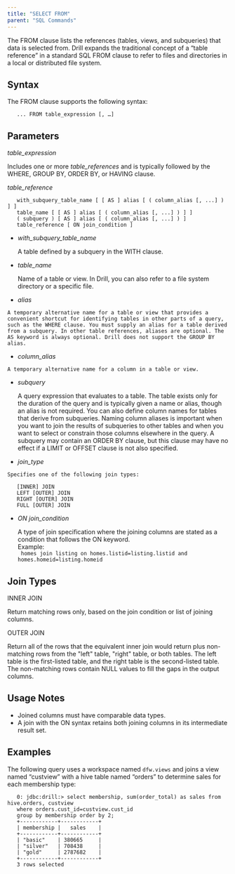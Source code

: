 ```yaml
---
title: "SELECT FROM"
parent: "SQL Commands"
---
```

The FROM clause lists the references (tables, views, and subqueries) that data is selected from. Drill expands the traditional concept of a “table reference” in a standard SQL FROM clause to refer to files and directories in a local or distributed file system.

## Syntax
The FROM clause supports the following syntax:

       ... FROM table_expression [, …]

## Parameters
*table_expression* 

Includes one or more *table_references* and is typically followed by the WHERE, GROUP BY, ORDER BY, or HAVING clause. 

*table_reference*

       with_subquery_table_name [ [ AS ] alias [ ( column_alias [, ...] ) ] ]
       table_name [ [ AS ] alias [ ( column_alias [, ...] ) ] ]
       ( subquery ) [ AS ] alias [ ( column_alias [, ...] ) ]
       table_reference [ ON join_condition ]

   * *with\_subquery\_table_name*

       A table defined by a subquery in the WITH clause.


  * *table_name* 
  
    Name of a table or view. In Drill, you can also refer to a file system directory or a specific file.

   * *alias* 

    A temporary alternative name for a table or view that provides a convenient shortcut for identifying tables in other parts of a query, such as the WHERE clause. You must supply an alias for a table derived from a subquery. In other table references, aliases are optional. The AS keyword is always optional. Drill does not support the GROUP BY alias.

   * *column_alias*  
     
    A temporary alternative name for a column in a table or view.

   * *subquery*  
  
     A query expression that evaluates to a table. The table exists only for the duration of the query and is typically given a name or alias, though an alias is not required. You can also define column names for tables that derive from subqueries. Naming column aliases is important when you want to join the results of subqueries to other tables and when you want to select or constrain those columns elsewhere in the query. A subquery may contain an ORDER BY clause, but this clause may have no effect if a LIMIT or OFFSET clause is not also specified.

   * *join_type*  
 
    Specifies one of the following join types: 

       [INNER] JOIN  
       LEFT [OUTER] JOIN  
       RIGHT [OUTER] JOIN  
       FULL [OUTER] JOIN

   * *ON join_condition*  

       A type of join specification where the joining columns are stated as a condition that follows the ON keyword.  
       Example:  
      ` homes join listing on homes.listid=listing.listid and homes.homeid=listing.homeid`

## Join Types
INNER JOIN  

Return matching rows only, based on the join condition or list of joining columns.  

OUTER JOIN 

Return all of the rows that the equivalent inner join would return plus non-matching rows from the "left" table, "right" table, or both tables. The left table is the first-listed table, and the right table is the second-listed table. The non-matching rows contain NULL values to fill the gaps in the output columns.

## Usage Notes  
   * Joined columns must have comparable data types.
   * A join with the ON syntax retains both joining columns in its intermediate result set.


## Examples
The following query uses a workspace named `dfw.views` and joins a view named “custview” with a hive table named “orders” to determine sales for each membership type:

       0: jdbc:drill:> select membership, sum(order_total) as sales from hive.orders, custview
       where orders.cust_id=custview.cust_id
       group by membership order by 2;
       +------------+------------+
       | membership |   sales    |
       +------------+------------+
       | "basic"    | 380665     |
       | "silver"   | 708438     |
       | "gold"     | 2787682    |
       +------------+------------+
       3 rows selected
